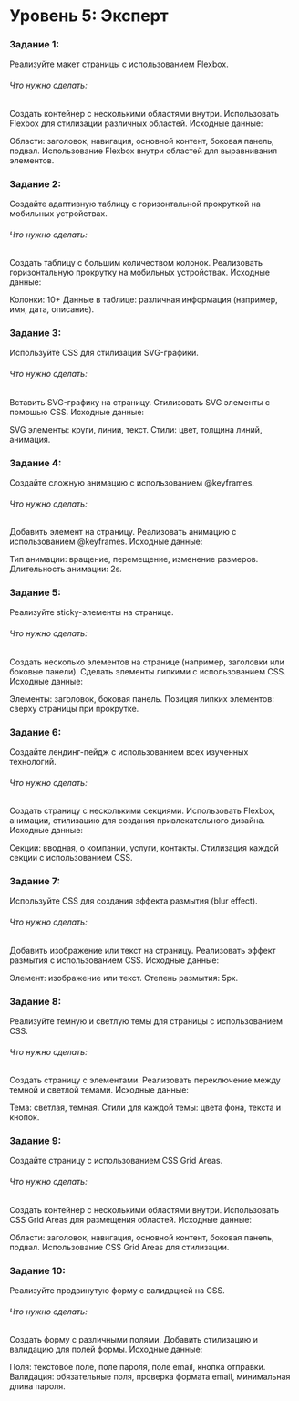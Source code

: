 # Уровень 5: Эксперт

### Задание 1:

Реализуйте макет страницы с использованием Flexbox.

###### Что нужно сделать:

Создать контейнер с несколькими областями внутри.
Использовать Flexbox для стилизации различных областей.
Исходные данные:

Области: заголовок, навигация, основной контент, боковая панель, подвал.
Использование Flexbox внутри областей для выравнивания элементов.

### Задание 2:

Создайте адаптивную таблицу с горизонтальной прокруткой на мобильных устройствах.

###### Что нужно сделать:

Создать таблицу с большим количеством колонок.
Реализовать горизонтальную прокрутку на мобильных устройствах.
Исходные данные:

Колонки: 10+
Данные в таблице: различная информация (например, имя, дата, описание).

### Задание 3:

Используйте CSS для стилизации SVG-графики.

###### Что нужно сделать:

Вставить SVG-графику на страницу.
Стилизовать SVG элементы с помощью CSS.
Исходные данные:

SVG элементы: круги, линии, текст.
Стили: цвет, толщина линий, анимация.

### Задание 4:

Создайте сложную анимацию с использованием @keyframes.

###### Что нужно сделать:

Добавить элемент на страницу.
Реализовать анимацию с использованием @keyframes.
Исходные данные:

Тип анимации: вращение, перемещение, изменение размеров.
Длительность анимации: 2s.

### Задание 5:

Реализуйте sticky-элементы на странице.

###### Что нужно сделать:

Создать несколько элементов на странице (например, заголовки или боковые панели).
Сделать элементы липкими с использованием CSS.
Исходные данные:

Элементы: заголовок, боковая панель.
Позиция липких элементов: сверху страницы при прокрутке.

### Задание 6:

Создайте лендинг-пейдж с использованием всех изученных технологий.

###### Что нужно сделать:

Создать страницу с несколькими секциями.
Использовать Flexbox, анимации, стилизацию для создания привлекательного дизайна.
Исходные данные:

Секции: вводная, о компании, услуги, контакты.
Стилизация каждой секции с использованием CSS.

### Задание 7:

Используйте CSS для создания эффекта размытия (blur effect).

###### Что нужно сделать:

Добавить изображение или текст на страницу.
Реализовать эффект размытия с использованием CSS.
Исходные данные:

Элемент: изображение или текст.
Степень размытия: 5px.

### Задание 8:

Реализуйте темную и светлую темы для страницы с использованием CSS.

###### Что нужно сделать:

Создать страницу с элементами.
Реализовать переключение между темной и светлой темами.
Исходные данные:

Тема: светлая, темная.
Стили для каждой темы: цвета фона, текста и кнопок.

### Задание 9:

Создайте страницу с использованием CSS Grid Areas.

###### Что нужно сделать:

Создать контейнер с несколькими областями внутри.
Использовать CSS Grid Areas для размещения областей.
Исходные данные:

Области: заголовок, навигация, основной контент, боковая панель, подвал.
Использование CSS Grid Areas для стилизации.

### Задание 10:

Реализуйте продвинутую форму с валидацией на CSS.

###### Что нужно сделать:

Создать форму с различными полями.
Добавить стилизацию и валидацию для полей формы.
Исходные данные:

Поля: текстовое поле, поле пароля, поле email, кнопка отправки.
Валидация: обязательные поля, проверка формата email, минимальная длина пароля.
